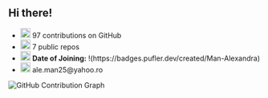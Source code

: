 ## Hi there!

<!--
**Man-Alexandra/Man-Alexandra** is a ✨ _special_ ✨ repository because its `README.md` (this file) appears on your GitHub profile.

Here are some ideas to get you started:

- 🔭 I’m currently working on ...
- 🌱 I’m currently learning ...
- 👯 I’m looking to collaborate on ...
- 🤔 I’m looking for help with ...
- 💬 Ask me about ...
- 📫 How to reach me: ...
- 😄 Pronouns: ...
- ⚡ Fun fact: ...
-->
<tr>
    <td>
      <ul>
        <li><img src="https://cdn-icons-png.flaticon.com/128/733/733553.png" width="20"/> 97 <!--(https://badges.pufler.dev/commits/all/Man-Alexandra)--> contributions on GitHub</li>
        <li><img src="https://cdn-icons-png.flaticon.com/128/9168/9168210.png" width="20"/> 7 public repos <!--(https://github.com/Man-Alexandra?tab=repositories)--></li>
        <li><img src="https://cdn-icons-png.flaticon.com/128/7471/7471685.png" width="20"/> <strong> Date of Joining:</strong> !(https://badges.pufler.dev/created/Man-Alexandra)</li>
        <li><img src="https://cdn-icons-png.flaticon.com/128/2530/2530217.png" width="20"/> ale.man25@yahoo.ro</li>
      </ul>
    </td>
    <td>
      <img src="https://github-readme-activity-graph.cyclic.app/graph?username=Man-Alexandra&theme=radical" alt="GitHub Contribution Graph"/>
    </td>
  </tr>
